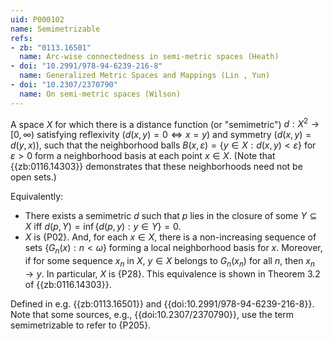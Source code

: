 ```yaml
---
uid: P000102
name: Semimetrizable
refs:
- zb: "0113.16501"
  name: Arc-wise connectedness in semi-metric spaces (Heath)
- doi: "10.2991/978-94-6239-216-8"
  name: Generalized Metric Spaces and Mappings (Lin , Yun)
- doi: "10.2307/2370790"
  name: On semi-metric spaces (Wilson)
---
```


A space $X$ for which
there is a distance function (or "semimetric") $d:X^2\to[0,\infty)$
satisfying reflexivity ($d(x,y)=0\Leftrightarrow x=y$) and symmetry
($d(x,y)=d(y,x)$), such that the neighborhood balls
$B(x,\varepsilon)=\{y\in X:d(x,y)<\varepsilon\}$ for $\varepsilon>0$
form a neighborhood basis at each point $x\in X$.
(Note that {{zb:0116.14303}} demonstrates that
these neighborhoods need not be open sets.)

Equivalently:
- There exists a semimetric $d$ such that $p$ lies in the closure of some $Y\subseteq X$ iff $d(p,Y)=\inf\{d(p,y):y\in Y\}=0$.
- $X$ is {P02}. And, for each $x \in X$, there is a non-increasing sequence of sets $\{G_n(x):n<\omega\}$ forming a local neighborhood basis for $x$. Moreover, if for some sequence $x_n$ in $X$, $y\in X$ belongs to $G_n(x_n)$ for all $n$, then $x_n\to y$. In particular, $X$ is {P28}. This equivalence is shown in Theorem 3.2 of {{zb:0116.14303}}.

Defined in e.g. {{zb:0113.16501}} and {{doi:10.2991/978-94-6239-216-8}}. Note that some sources, e.g., {{doi:10.2307/2370790}}, use the term semimetrizable to refer to {P205}.
